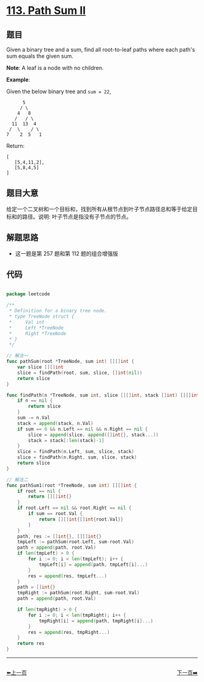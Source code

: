 # [113. Path Sum II](https://leetcode.com/problems/path-sum-ii/)


## 题目

Given a binary tree and a sum, find all root-to-leaf paths where each path's sum equals the given sum.

**Note**: A leaf is a node with no children.

**Example**:

Given the below binary tree and `sum = 22`,

          5
         / \
        4   8
       /   / \
      11  13  4
     /  \    / \
    7    2  5   1

Return:

    [
       [5,4,11,2],
       [5,8,4,5]
    ]

## 题目大意

给定一个二叉树和一个目标和，找到所有从根节点到叶子节点路径总和等于给定目标和的路径。说明: 叶子节点是指没有子节点的节点。

## 解题思路

- 这一题是第 257 题和第 112 题的组合增强版



## 代码

```go

package leetcode

/**
 * Definition for a binary tree node.
 * type TreeNode struct {
 *     Val int
 *     Left *TreeNode
 *     Right *TreeNode
 * }
 */

// 解法一
func pathSum(root *TreeNode, sum int) [][]int {
	var slice [][]int
	slice = findPath(root, sum, slice, []int(nil))
	return slice
}

func findPath(n *TreeNode, sum int, slice [][]int, stack []int) [][]int {
	if n == nil {
		return slice
	}
	sum -= n.Val
	stack = append(stack, n.Val)
	if sum == 0 && n.Left == nil && n.Right == nil {
		slice = append(slice, append([]int{}, stack...))
		stack = stack[:len(stack)-1]
	}
	slice = findPath(n.Left, sum, slice, stack)
	slice = findPath(n.Right, sum, slice, stack)
	return slice
}

// 解法二
func pathSum1(root *TreeNode, sum int) [][]int {
	if root == nil {
		return [][]int{}
	}
	if root.Left == nil && root.Right == nil {
		if sum == root.Val {
			return [][]int{[]int{root.Val}}
		}
	}
	path, res := []int{}, [][]int{}
	tmpLeft := pathSum(root.Left, sum-root.Val)
	path = append(path, root.Val)
	if len(tmpLeft) > 0 {
		for i := 0; i < len(tmpLeft); i++ {
			tmpLeft[i] = append(path, tmpLeft[i]...)
		}
		res = append(res, tmpLeft...)
	}
	path = []int{}
	tmpRight := pathSum(root.Right, sum-root.Val)
	path = append(path, root.Val)

	if len(tmpRight) > 0 {
		for i := 0; i < len(tmpRight); i++ {
			tmpRight[i] = append(path, tmpRight[i]...)
		}
		res = append(res, tmpRight...)
	}
	return res
}

```
----------------------------------------------
<div style="display: flex;justify-content: space-between;align-items: center;">
<p><a href="https://books.halfrost.com/leetcode/ChapterFour/0112.Path-Sum/">⬅️上一页</a></p>
<p><a href="https://books.halfrost.com/leetcode/ChapterFour/0114.Flatten-Binary-Tree-to-Linked-List/">下一页➡️</a></p>
</div>
